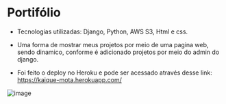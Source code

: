 # Portifólio

- Tecnologias utilizadas: Django, Python, AWS S3, Html e css.

- Uma forma de mostrar meus projetos por meio de uma pagina web,
sendo dinamico, conforme é adicionado projetos por meio do admin do django. 

- Foi feito o deploy no Heroku e pode ser acessado através desse link: https://kaique-mota.herokuapp.com/

![image](https://user-images.githubusercontent.com/77831558/151798018-624a8716-ba32-4dc3-b32b-cdca89709051.png)
